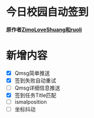 # 今日校园自动签到

**原作者[ZimoLoveShuang和ruoli](https://github.com/ZimoLoveShuang/auto-submit/tree/ruoli)**

# 新增内容

- [x] Qmsg简单推送
- [x] 签到失败自动重试 
- [ ] Qmsg详细信息推送
- [x] 签到任务Title匹配
- [ ] ismalposition
- [ ] 坐标抖动
